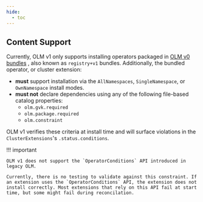 ```yaml
---
hide:
  - toc
---
```


## Content Support

Currently, OLM v1 only supports installing operators packaged in [OLM v0 bundles](https://olm.operatorframework.io/docs/tasks/creating-operator-bundle/)
, also known as `registry+v1` bundles. Additionally, the bundled operator, or cluster extension:

* **must** support installation via the `AllNamespaces`, `SingleNamespace`, or `OwnNamespace` install modes. 
* **must not** declare dependencies using any of the following file-based catalog properties:
    * `olm.gvk.required`
    * `olm.package.required`
    * `olm.constraint`

OLM v1 verifies these criteria at install time and will surface violations in the `ClusterExtensions`'s `.status.conditions`.

!!! important

    OLM v1 does not support the `OperatorConditions` API introduced in legacy OLM.

    Currently, there is no testing to validate against this constraint. If an extension uses the `OperatorConditions` API, the extension does not install correctly. Most extensions that rely on this API fail at start time, but some might fail during reconcilation.
